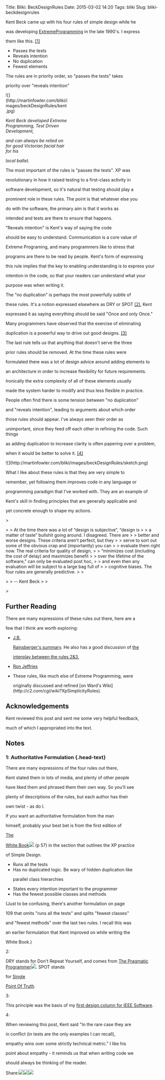 Title: Bliki: BeckDesignRules
Date: 2015-03-02 14:20
Tags: bliki
Slug: bliki-beckdesignrules

Kent Beck came up with his four rules of simple design while he

was developing
[ExtremeProgramming](http://martinfowler.com/bliki/ExtremeProgramming.html)
in the late 1990's. I express

them like this.
[[1]](http://martinfowler.com/feed.atom#footnote-xp-formulation)

</p>

-   Passes the tests
-   Reveals intention
-   No duplication
-   Fewest elements

The rules are in priority order, so "passes the tests" takes

priority over "reveals intention"

</p>

<div class="photo right" style="width: 200px;">

</p>
![](http://martinfowler.com/bliki/images/beckDesignRules/kent.jpg)

<i>

Kent Beck developed Extreme Programming, Test Driven Development,

and can always be relied on for good Victorian facial hair for his

local ballet.

</i>

</p>
<p>

</div>

</p>

The most important of the rules is "passes the tests". XP was

revolutionary in how it raised testing to a first-class activity in

software development, so it's natural that testing should play a

prominent role in these rules. The point is that whatever else you

do with the software, the primary aim is that it works as

intended and tests are there to ensure that happens.

</p>

"Reveals intention" is Kent's way of saying the code

should be easy to understand. Communication is a core value of

Extreme Programing, and many programmers like to stress that

programs are there to be read by people. Kent's form of expressing

this rule implies that the key to enabling understanding is to express
your

intention in the code, so that your readers can understand what your

purpose was when writing it.

</p>

The "no duplication" is perhaps the most powerfully subtle of

these rules. It's a notion expressed elsewhere as DRY or SPOT
[[2]](http://martinfowler.com/feed.atom#footnote-dry), Kent

expressed it as saying everything should be said "Once and only Once."

Many programmers have observed that the exercise of eliminating

duplication is a powerful way to drive out good designs.
[[3]](http://martinfowler.com/feed.atom#footnote-dup-column)

</p>

The last rule tells us that anything that doesn't serve the three

prior rules should be removed. At the time these rules were

formulated there was a lot of design advice around adding elements to

an architecture in order to increase flexibility for future
requirements.

Ironically the extra complexity of all of these elements usually

made the system harder to modify and thus less flexible in practice.

</p>

People often find there is some tension between "no duplication"

and "reveals intention", leading to arguments about which order

those rules should appear. I've always seen their order as

unimportant, since they feed off each other in refining the code. Such
things

as adding duplication to increase clarity is often papering over a
problem,

when it would be better to solve it.
[[4]](http://martinfowler.com/feed.atom#footnote-kent-empathy)

</p>

<div class="photo" style="width: 500px;">

</p>
![](http://martinfowler.com/bliki/images/beckDesignRules/sketch.png)

</p>
<p>

</div>

</p>

What I like about these rules is that they are very simple to

remember, yet following them improves code in any language or

programming paradigm that I've worked with. They are an example of

Kent's skill in finding principles that are generally applicable and

yet concrete enough to shape my actions.

</p>

<p>
> </p>
>
> At the time there was a lot of “design is subjective”, “design is
>
> a matter of taste” bullshit going around. I disagreed. There are
>
> better and worse designs. These criteria aren’t perfect, but they
>
> serve to sort out some of the obvious crap and (importantly) you can
>
> evaluate them right now. The real criteria for quality of design,
>
> “minimizes cost (including the cost of delay) and maximizes benefit
>
> over the lifetime of the software,” can only be evaluated post hoc,
>
> and even then any evaluation will be subject to a large bag full of
>
> cognitive biases. The four rules are generally predictive.
>
> </p>
>
> -- Kent Beck
>
> </p>
> <p>

</p>

<div class="furtherReading">

</p>

Further Reading
---------------

</p>

There are many expressions of these rules out there, here are a

few that I think are worth exploring:

</p>

-   </p>
    <a href="http://www.jbrains.ca/permalink/the-four-elements-of-simple-design">J.B.

    Rainsberger's summary</a>. He also has a good discussion of
    <a href="http://blog.thecodewhisperer.com/2013/12/07/putting-an-age-old-battle-to-rest/">the

    interplay between the rules 2&3.</a>

    <p>
-   [Ron Jeffries](http://xprogramming.com/classics/expemergentdesign/)
-   These rules, like much else of Extreme Programming, were
    </p>
    <p>
    originally discussed and refined [on Ward's
    Wiki](http://c2.com/cgi/wiki?XpSimplicityRules).

</p>
<p>

</div>

</p>

<div class="acknowledgements">

</p>

Acknowledgements
----------------

</p>

Kent reviewed this post and sent me some very helpful feedback,

much of which I appropriated into the text.

</p>
<p>

</div>

</p>

<div class="footnote-list">

</p>

Notes
-----

</p>

<div id="footnote-xp-formulation" class="footnote-list-item">

</p>

### 1: Authoritative Formulation {.head-text}

</p>

There are many expressions of the four rules out there,

Kent stated them in lots of media, and plenty of other people

have liked them and phrased them their own way. So you'll see

plenty of descriptions of the rules, but each author has their

own twist - as do I.

</p>

If you want an authoritative formulation from the man

himself, probably your best bet is from the first edition of

<a href="http://www.amazon.com/gp/product/0201616416?ie=UTF8&amp;tag=martinfowlerc-20&amp;linkCode=as2&amp;camp=1789&amp;creative=9325&amp;creativeASIN=0201616416">The

White
Book</a>![](http://www.assoc-amazon.com/e/ir?t=martinfowlerc-20&l=as2&o=1&a=0321601912)
(p 57) in the section that outlines the XP practice

of Simple Design.

</p>

-   Runs all the tests
-   Has no duplicated logic. Be wary of hidden duplication like
    </p>
    <p>
    parallel class hierarchies
-   States every intention important to the programmer
-   Has the fewest possible classes and methods

</p>

(Just to be confusing, there's another formulation on page

109 that omits "runs all the tests" and splits "fewest classes"

and "fewest methods" over the last two rules. I recall this was

an earlier formulation that Kent improved on while writing the

White Book.)

</p>
<p>

</div>

</p>

<div id="footnote-dry" class="footnote-list-item">

</p>

<span class="num">2:</span>

DRY stands for Don't Repeat Yourself, and comes from [The Pragmatic
Programmer](http://www.amazon.com/gp/product/020161622X?ie=UTF8&tag=martinfowlerc-20&linkCode=as2&camp=1789&creative=9325&creativeASIN=020161622X)![](http://www.assoc-amazon.com/e/ir?t=martinfowlerc-20&l=as2&o=1&a=0321601912).
SPOT stands

for
<a href="http://www.catb.org/~esr/writings/taoup/html/ch04s02.html#spot_rule">Single

Point Of Truth</a>.

</p>
<p>

</div>

</p>

<div id="footnote-dup-column" class="footnote-list-item">

</p>

<span class="num">3:</span>

This principle was the basis of my [first design column for IEEE
Software](http://martinfowler.com/ieeeSoftware/repetition.pdf).

</p>
<p>

</div>

</p>

<div id="footnote-kent-empathy" class="footnote-list-item">

</p>

<span class="num">4:</span>

When reviewing this post, Kent said "In the rare case they are

in conflict (in tests are the only examples I can recall),

empathy wins over some strictly technical metric." I like his

point about empathy - it reminds us that when writing code we

should always be thinking of the reader.

</p>
<p>

</div>

</p>
<p>

</div>

</p>

<span
class="label">Share:</span>[![](http://martinfowler.com/t_mini-a.png)](https://twitter.com/intent/tweet?url=http://martinfowler.com/bliki/BeckDesignRules.html&text=Bliki:%20BeckDesignRules "Share on Twitter")[![](http://martinfowler.com/fb-icon-20.png)](https://facebook.com/sharer.php?u=http://martinfowler.com/bliki/BeckDesignRules.html "Share on Facebook")[![](http://martinfowler.com/gplus-16.png)](https://plus.google.com/share?url=http://martinfowler.com/bliki/BeckDesignRules.html "Share on Google Plus")

</p>

